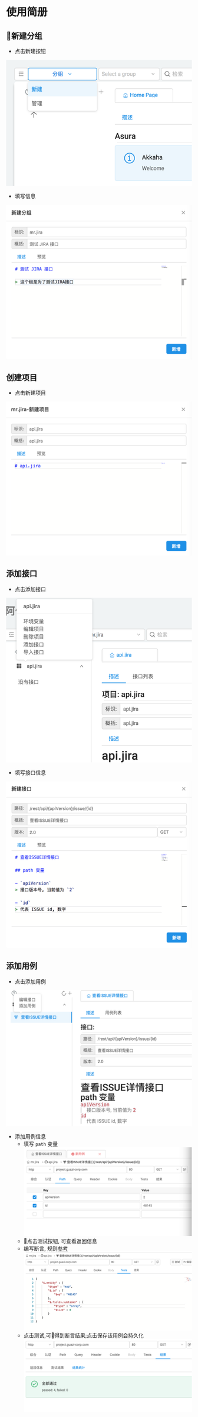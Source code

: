 # 使用简册

## 新建分组

- 点击新建按钮

![](./assets/images/guide/new-group.png)

- 填写信息

![](./assets/images/guide/group-edit.png)


## 创建项目

- 点击新建项目

![](./assets/images/guide/project-new.png)

## 添加接口

- 点击添加接口

![](./assets/images/guide/api-new.png)

- 填写接口信息

![](./assets/images/guide/api-edit.png)

## 添加用例

- 点击添加用例

![](./assets/images/guide/case-new.png)

- 添加用例信息
  - 填写 `path` 变量
  ![](./assets/images/guide/case-path.png)
  - 点击测试按钮, 可查看返回信息
  - 编写断言, 规则[参考](/assert)
  ![](./assets/images/guide/case-assert.png)
  - 点击测试,可得到断言结果;点击保存该用例会持久化
  ![](./assets/images/guide/case-result.png)
